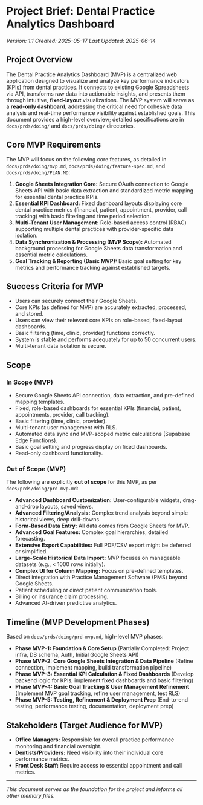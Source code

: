 # Project Brief: Dental Practice Analytics Dashboard
*Version: 1.1*
*Created: 2025-05-17*
*Last Updated: 2025-06-14*

## Project Overview
The Dental Practice Analytics Dashboard (MVP) is a centralized web application designed to visualize and analyze key performance indicators (KPIs) from dental practices. It connects to existing Google Spreadsheets via API, transforms raw data into actionable insights, and presents them through intuitive, **fixed-layout** visualizations. The MVP system will serve as a **read-only dashboard**, addressing the critical need for cohesive data analysis and real-time performance visibility against established goals. This document provides a high-level overview; detailed specifications are in `docs/prds/doing/` and `docs/prds/doing/` directories.

## Core MVP Requirements
The MVP will focus on the following core features, as detailed in `docs/prds/doing/mvp.md`, `docs/prds/doing/feature-spec.md`, and `docs/prds/doing/PLAN.MD`:

1.  **Google Sheets Integration Core:** Secure OAuth connection to Google Sheets API with basic data extraction and standardized metric mapping for essential dental practice KPIs.
2.  **Essential KPI Dashboard:** Fixed dashboard layouts displaying core dental practice metrics (financial, patient, appointment, provider, call tracking) with basic filtering and time period selection.
3.  **Multi-Tenant User Management:** Role-based access control (RBAC) supporting multiple dental practices with provider-specific data isolation.
4.  **Data Synchronization & Processing (MVP Scope):** Automated background processing for Google Sheets data transformation and essential metric calculations.
5.  **Goal Tracking & Reporting (Basic MVP):** Basic goal setting for key metrics and performance tracking against established targets.

## Success Criteria for MVP
-   Users can securely connect their Google Sheets.
-   Core KPIs (as defined for MVP) are accurately extracted, processed, and stored.
-   Users can view their relevant core KPIs on role-based, fixed-layout dashboards.
-   Basic filtering (time, clinic, provider) functions correctly.
-   System is stable and performs adequately for up to 50 concurrent users.
-   Multi-tenant data isolation is secure.

## Scope
### In Scope (MVP)
-   Secure Google Sheets API connection, data extraction, and pre-defined mapping templates.
-   Fixed, role-based dashboards for essential KPIs (financial, patient, appointments, provider, call tracking).
-   Basic filtering (time, clinic, provider).
-   Multi-tenant user management with RLS.
-   Automated data sync and MVP-scoped metric calculations (Supabase Edge Functions).
-   Basic goal setting and progress display on fixed dashboards.
-   Read-only dashboard functionality.

### Out of Scope (MVP)
The following are explicitly **out of scope** for this MVP, as per `docs/prds/doing/prd-mvp.md`:
-   **Advanced Dashboard Customization:** User-configurable widgets, drag-and-drop layouts, saved views.
-   **Advanced Filtering/Analysis:** Complex trend analysis beyond simple historical views, deep drill-downs.
-   **Form-Based Data Entry:** All data comes from Google Sheets for MVP.
-   **Advanced Goal Features:** Complex goal hierarchies, detailed forecasting.
-   **Extensive Export Capabilities:** Full PDF/CSV export might be deferred or simplified.
-   **Large-Scale Historical Data Import:** MVP focuses on manageable datasets (e.g., < 1000 rows initially).
-   **Complex UI for Column Mapping:** Focus on pre-defined templates.
-   Direct integration with Practice Management Software (PMS) beyond Google Sheets.
-   Patient scheduling or direct patient communication tools.
-   Billing or insurance claim processing.
-   Advanced AI-driven predictive analytics.

## Timeline (MVP Development Phases)
Based on `docs/prds/doing/prd-mvp.md`, high-level MVP phases:

*   **Phase MVP-1: Foundation & Core Setup** (Partially Completed: Project infra, DB schema, Auth, Initial Google Sheets API)
*   **Phase MVP-2: Core Google Sheets Integration & Data Pipeline** (Refine connection, implement mapping, build transformation pipeline)
*   **Phase MVP-3: Essential KPI Calculation & Fixed Dashboards** (Develop backend logic for KPIs, implement fixed dashboards and basic filtering)
*   **Phase MVP-4: Basic Goal Tracking & User Management Refinement** (Implement MVP goal tracking, refine user management, test RLS)
*   **Phase MVP-5: Testing, Refinement & Deployment Prep** (End-to-end testing, performance testing, documentation, deployment prep)

## Stakeholders (Target Audience for MVP)
-   **Office Managers:** Responsible for overall practice performance monitoring and financial oversight.
-   **Dentists/Providers:** Need visibility into their individual core performance metrics.
-   **Front Desk Staff:** Require access to essential appointment and call metrics.

---

*This document serves as the foundation for the project and informs all other memory files.* 